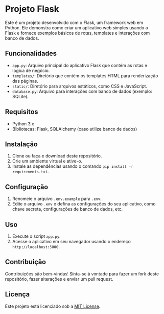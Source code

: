 # Projeto Flask

Este é um projeto desenvolvido com o Flask, um framework web em Python. Ele demonstra como criar um aplicativo web simples usando o Flask e fornece exemplos básicos de rotas, templates e interações com banco de dados.

## Funcionalidades

- `app.py`: Arquivo principal do aplicativo Flask que contém as rotas e lógica de negócio.
- `templates/`: Diretório que contém os templates HTML para renderização das páginas.
- `static/`: Diretório para arquivos estáticos, como CSS e JavaScript.
- `database.py`: Arquivo para interações com banco de dados (exemplo: SQLite).

## Requisitos

- Python 3.x
- Bibliotecas: Flask, SQLAlchemy (caso utilize banco de dados)

## Instalação

1. Clone ou faça o download deste repositório.
2. Crie um ambiente virtual e ative-o.
3. Instale as dependências usando o comando `pip install -r requirements.txt`.

## Configuração

1. Renomeie o arquivo `.env.example` para `.env`.
2. Edite o arquivo `.env` e defina as configurações do seu aplicativo, como chave secreta, configurações de banco de dados, etc.

## Uso

1. Execute o script `app.py`.
2. Acesse o aplicativo em seu navegador usando o endereço `http://localhost:5000`.

## Contribuição

Contribuições são bem-vindas! Sinta-se à vontade para fazer um fork deste repositório, fazer alterações e enviar um pull request.

## Licença

Este projeto está licenciado sob a [MIT License](LICENSE).